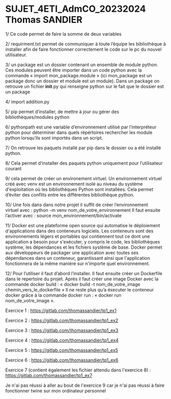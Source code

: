 # SUJET_4ETI_AdmCO_20232024 Thomas SANDIER

1/ Ce code permet de faire la somme de deux variables

2/ requirment.txt permet de communiquer à toute l’équipe les bibliothèque à installer afin de faire fonctionner correctement le code sur le pc du nouvel utilisateur.

3/ un package est un dossier contenant un ensemble de module python. Ces modules peuvent être importer dans un code python avec la commande « import mon_package.module » (ici mon_package est un package donc un dossier et module est un module). Dans un package on retrouve un fichier __init__.py qui renseigne python sur le fait que le dossier est un package 

4/ import addition.py 

5/ pip permet d’installer, de mettre à jour ou gérer des bibliothèques/modules python 

6/ pythonpath est une variable d’environnement utilisé par l’interpréteur python pour déterminer dans quels répértoires rechercher les module python lorsqu’ils sont importés dans un script.

7/ On retrouve les paquets installé par pip dans le dossier ou a été installé python.

8/ Cela permet d’installer des paquets python uniquement pour l’utilisateur courant

9/ cela permet de créer un environement virtuel. Un environnement virtuel créé avec venv est un environnement isolé au niveau du système d'exploitation où les bibliothèques Python sont installées. Cela permet d’éviter des conflits entre les différentes bibliothèque python.

10/ Une fois dans dans notre projet il suffit de créer l’environnement virtuel avec : 
python -m venv nom_de_votre_environnement
Il faut ensuite l’activer avec : source mon_environnement/bin/activate

11/ Docker est une plateforme open source qui automatise le déploiement d'applications dans des conteneurs logiciels. Les conteneurs sont des environnements légers et portables qui contiennent tout ce dont une application a besoin pour s'exécuter, y compris le code, les bibliothèques système, les dépendances et les fichiers système de base. Docker permet aux développeurs de packager une application avec toutes ses dépendances dans un conteneur, garantissant ainsi que l'application fonctionnera de la même manière sur n'importe quel environnement.

12/ Pour l’utiliser il faut d’abord l’installer. Il faut ensuite créer un Dockerfile dans le repertoire du projet. Après il faut créer une image Docker avec la commande docker build :
« docker build -t nom_de_votre_image chemin_vers_le_dockerfile »
Il ne reste plus qu’a éxecuter le conteneur docker grâce à la commande docker run :
« docker run nom_de_votre_image ».


Exercice 1 : https://gitlab.com/thomassandier/tp1_ex1

Exercice 2 : https://gitlab.com/thomassandier/tp1_ex2

Exercice 3 : https://gitlab.com/thomassandier/tp1_ex3

Exercice 4 : https://gitlab.com/thomassandier/tp1_ex4

Exercice 5 : https://gitlab.com/thomassandier/tp1_ex5

Exercice 6 : https://gitlab.com/thomassandier/tp1_ex6

Exercice 7 (contient également les fichier attendu dans l'exercice 8) : https://gitlab.com/thomassandier/tp1_ex7

Je n'ai pas réussi à aller au bout de l'exercice 9 car je n'ai pas réussi à faire fonctionner twine sur mon ordinateur personnel

